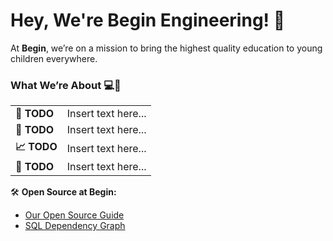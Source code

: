 # Hey, We're Begin Engineering! 🎉

At **Begin**, we’re on a mission to bring the highest quality education to young children everywhere.

### What We’re About 💻🚀

|   |   |
|---|---|
| **🧠 TODO**        | Insert text here...    |
| **🤝 TODO**        | Insert text here...    |
| **📈 TODO**        | Insert text here...    |
| **🚀 TODO**        | Insert text here...    |

🛠️ **Open Source at Begin:**
- [Our Open Source Guide](https://github.com/LearnWithHomer/begin-oss)
- [SQL Dependency Graph](https://github.com/LearnWithHomer/sql_dependency_graph)
